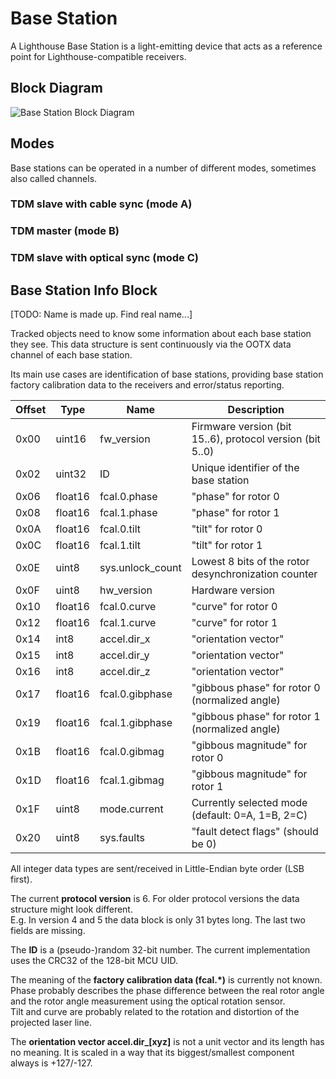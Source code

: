 # Base Station

A Lighthouse Base Station is a light-emitting device that acts as a reference point for Lighthouse-compatible receivers.



## Block Diagram

![Base Station Block Diagram](images/Base%20Station%20-%20Block%20Diagram.png)

## Modes

Base stations can be operated in a number of different modes, sometimes also called channels.

### TDM slave with cable sync (mode A)

### TDM master (mode B)

### TDM slave with optical sync (mode C)


## Base Station Info Block

[TODO: Name is made up. Find real name...]

Tracked objects need to know some information about each base station they see. 
This data structure is sent continuously via the OOTX data channel of each base station.

Its main use cases are identification of base stations, providing base station factory calibration data to the receivers and error/status reporting.


Offset | Type    | Name             | Description
-------|---------|------------------|------------
0x00   | uint16  | fw_version       | Firmware version (bit 15..6), protocol version (bit 5..0)
0x02   | uint32  | ID               | Unique identifier of the base station
0x06   | float16 | fcal.0.phase     | "phase" for rotor 0
0x08   | float16 | fcal.1.phase     | "phase" for rotor 1
0x0A   | float16 | fcal.0.tilt      | "tilt" for rotor 0
0x0C   | float16 | fcal.1.tilt      | "tilt" for rotor 1
0x0E   | uint8   | sys.unlock_count | Lowest 8 bits of the rotor desynchronization counter
0x0F   | uint8   | hw_version       | Hardware version
0x10   | float16 | fcal.0.curve     | "curve" for rotor 0
0x12   | float16 | fcal.1.curve     | "curve" for rotor 1
0x14   | int8    | accel.dir_x      | "orientation vector"
0x15   | int8    | accel.dir_y      | "orientation vector"
0x16   | int8    | accel.dir_z      | "orientation vector"
0x17   | float16 | fcal.0.gibphase  | "gibbous phase" for rotor 0 (normalized angle)
0x19   | float16 | fcal.1.gibphase  | "gibbous phase" for rotor 1 (normalized angle)
0x1B   | float16 | fcal.0.gibmag    | "gibbous magnitude" for rotor 0
0x1D   | float16 | fcal.1.gibmag    | "gibbous magnitude" for rotor 1
0x1F   | uint8   | mode.current     | Currently selected mode (default: 0=A, 1=B, 2=C)
0x20   | uint8   | sys.faults       | "fault detect flags" (should be 0)

All integer data types are sent/received in Little-Endian byte order (LSB first).

The current **protocol version** is 6. For older protocol versions the data structure might look different.  
E.g. In version 4 and 5 the data block is only 31 bytes long. The last two fields are missing.

The **ID** is a (pseudo-)random 32-bit number. The current implementation uses the CRC32 of the 128-bit MCU UID.

The meaning of the **factory calibration data (fcal.\*)** is currently not known.  
Phase probably describes the phase difference between the real rotor angle and the rotor angle measurement using the optical rotation sensor.  
Tilt and curve are probably related to the rotation and distortion of the projected laser line.

The **orientation vector accel.dir_[xyz]** is not a unit vector and its length has no meaning. It is scaled in a way that its biggest/smallest component always is +127/-127.
